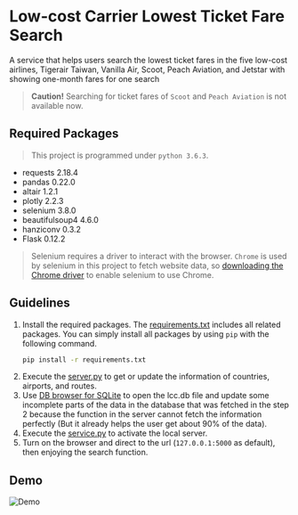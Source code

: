 # Low-cost Carrier Lowest Ticket Fare Search

A service that helps users search the lowest ticket fares in the five low-cost airlines, Tigerair Taiwan, Vanilla Air, Scoot, Peach Aviation, and Jetstar with showing one-month fares for one search
> **Caution!** Searching for ticket fares of `Scoot` and `Peach Aviation` is not available now.

## Required Packages

> This project is programmed under `python 3.6.3`.

* requests 2.18.4
* pandas 0.22.0
* altair 1.2.1
* plotly 2.2.3
* selenium 3.8.0
* beautifulsoup4 4.6.0
* hanziconv 0.3.2
* Flask 0.12.2
> Selenium requires a driver to interact with the browser. `Chrome` is used by selenium in this project to fetch website data, so [downloading the Chrome driver](https://sites.google.com/a/chromium.org/chromedriver/downloads) to enable selenium to use Chrome.

## Guidelines

1. Install the required packages. The [requirements.txt](https://github.com/lisw4y/Low-Cost-Carrier-Lowest-Ticket-Fare-Search/blob/master/requirements.txt) includes all related packages. You can simply install all packages by using `pip` with the following command.
    ```bash
    pip install -r requirements.txt
    ```
1. Execute the [server.py](https://github.com/lisw4y/Low-Cost-Carrier-Lowest-Ticket-Fare-Search/blob/master/server.py) to get or update the information of countries, airports, and routes.
1. Use [DB browser for SQLite](http://sqlitebrowser.org/) to open the lcc.db file and update some incomplete parts of the data in the database that was fetched in the step 2 because the function in the server cannot fetch the information perfectly (But it already helps the user get about 90% of the data).
1. Execute the [service.py](https://github.com/lisw4y/Low-Cost-Carrier-Lowest-Ticket-Fare-Search/blob/master/service.py) to activate the local server.
1. Turn on the browser and direct to the url (`127.0.0.1:5000` as default), then enjoying the search function.

## Demo

![Demo](https://i.imgur.com/ZSaHrVN.png)